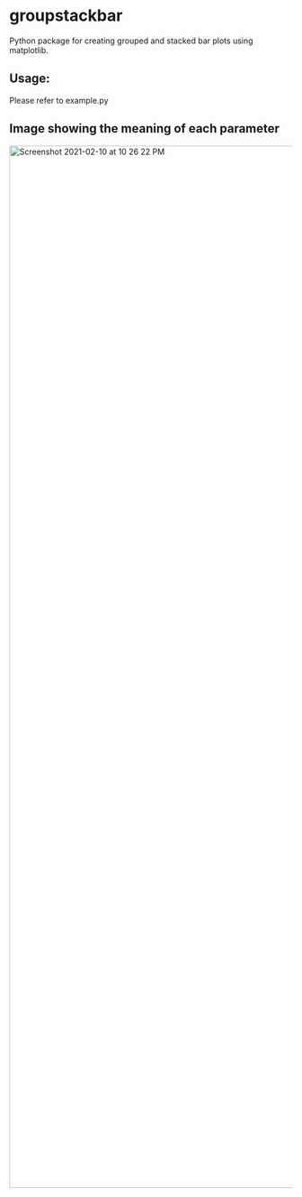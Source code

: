 # groupstackbar
Python package for creating grouped and stacked bar plots using matplotlib.

## Usage:
Please refer to example.py 

## Image showing the meaning of each parameter
<img width="1850" alt="Screenshot 2021-02-10 at 10 26 22 PM" src="https://user-images.githubusercontent.com/9101260/107523740-07ac7d80-6bf0-11eb-83b7-dfb8a16bffb1.png">
